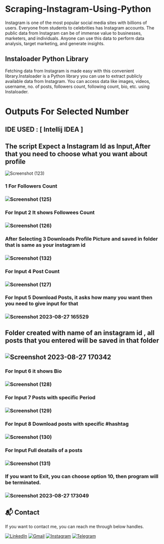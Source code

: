 # Scraping-Instagram-Using-Python
Instagram is one of the most popular social media sites with billions of users. Everyone from students to celebrities has Instagram accounts. The public data from Instagram can be of immense value to businesses, marketers, and individuals. Anyone can use this data to perform data analysis, target marketing, and generate insights.
## Instaloader Python Library
Fetching data from Instagram is made easy with this convenient library.Instaloader is a Python library you can use to extract publicly available data from Instagram. You can access data like images, videos, username, no. of posts, followers count, following count, bio, etc. using Instaloader. 
# Outputs For Selected Number
## IDE USED :  [ Intellij IDEA  ]
<h2>The script Expect a Instagram Id as Input,After that you need to choose what you want about profile</h2>

![Screenshot (123)](https://github.com/epavan162/Scraping-Instagram-Using-Python/assets/102135027/6e8cc6bf-a985-4e3f-b6bd-45045b979079)

<h3>1 For Followers Count<h3>

![Screenshot (125)](https://github.com/epavan162/Scraping-Instagram-Using-Python/assets/102135027/093b96ff-c499-4de5-bdd7-eca61c236440)


<h3>For Input 2 It shows Followees Count<h3>


![Screenshot (126)](https://github.com/epavan162/Scraping-Instagram-Using-Python/assets/102135027/a1a033bd-3bfe-4d8d-839e-8731fad8655b)


<h3>After Selecting 3 Downloads Profile Picture and saved in folder that is same as your instagram id<h3>

![Screenshot (132)](https://github.com/epavan162/Scraping-Instagram-Using-Python/assets/102135027/5bdbc742-fe0f-4a11-bf35-b99f1e3c4532)

<h3>For Input 4 Post Count<h3>

![Screenshot (127)](https://github.com/epavan162/Scraping-Instagram-Using-Python/assets/102135027/68b86709-75b7-4d8c-9675-4eabd61d8c58)


<h3>For Input 5 Download Posts, it asks how many you want then you need to give input for that<h3>

![Screenshot 2023-08-27 165529](https://github.com/epavan162/Scraping-Instagram-Using-Python/assets/102135027/ef02781a-4f38-49e2-9181-3ab1e8a981d2)


<h2>Folder created with name of  an instagram id , all posts that you entered will be saved in that folder<h2>

![Screenshot 2023-08-27 170342](https://github.com/epavan162/Scraping-Instagram-Using-Python/assets/102135027/5b2a068c-76a8-4927-82af-f1d0ae3e0c2a)


<h3>For Input 6 it shows Bio<h3>

![Screenshot (128)](https://github.com/epavan162/Scraping-Instagram-Using-Python/assets/102135027/78c25b16-066b-4180-8dc2-f244bdbb5188)



<h3>For Input 7 Posts with specific Period<h3>



![Screenshot (129)](https://github.com/epavan162/Scraping-Instagram-Using-Python/assets/102135027/e049b93a-14f5-4ed4-b4a3-4fe10fe2d5cb)


<h3>For Input 8 Download posts with specific #hashtag <h3>

![Screenshot (130)](https://github.com/epavan162/Scraping-Instagram-Using-Python/assets/102135027/88aa0cbc-5110-4280-a28b-32c867e25c5b)


<h3>For Input Full deatails of a posts<h3>


![Screenshot (131)](https://github.com/epavan162/Scraping-Instagram-Using-Python/assets/102135027/83ac5cef-1210-4244-bd9f-2b6987ad780d)



<h3>If you want to Exit, you can choose option 10, then program will be terminated.<h3>


![Screenshot 2023-08-27 173049](https://github.com/epavan162/Scraping-Instagram-Using-Python/assets/102135027/03e27445-e02c-41ec-82dd-94fe846a60ea)





<h2>📬 Contact</h2>


If you want to contact me, you can reach me through below handles.<br>

<a href="https://www.linkedin.com/in/edagottu-pavan-kalyan-281681236/"><img alt="LinkedIn" src="https://img.shields.io/badge/linkedin-%230077B5.svg?style=for-the-badge&logo=linkedin&logoColor=white"/></a>
<a href="mailto:epavan162@gmail.com"><img alt="Gmail" src="https://img.shields.io/badge/Gmail-D14836?style=for-the-badge&logo=gmail&logoColor=white"/></a>
<a href="https://www.instagram.com/mr_innocent_kid420"><img alt="Instagram" src="https://img.shields.io/badge/Instagram-E4405F?style=for-the-badge&logo=instagram&logoColor=white"/></a>
<a href="https://t.me/edagottupavankalyan162"><img alt="Telegram" src="https://img.shields.io/badge/Telegram-2CA5E0?style=for-the-badge&logo=telegram&logoColor=white" /></a>




